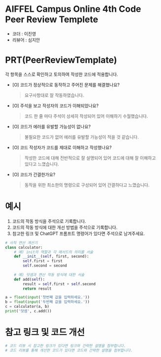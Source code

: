 # AIFFEL Campus Online 4th Code Peer Review Templete
- 코더 : 이진영
- 리뷰어 : 심지안


# PRT(PeerReviewTemplate) 
각 항목을 스스로 확인하고 토의하여 작성한 코드에 적용합니다.

- [O] 코드가 정상적으로 동작하고 주어진 문제를 해결했나요?
  > 요구사항대로 잘 작동하였습니다.
- [O] 주석을 보고 작성자의 코드가 이해되었나요?
  >코드 한 줄 마다 주석이 상세히 작성되어 있어 이해하기 수월했습니다.
- [O] 코드가 에러를 유발할 가능성이 없나요?
  >불필요한 코드가 없어 에러를 유발할 가능성이 적을 것 같습니다.
- [O] 코드 작성자가 코드를 제대로 이해하고 작성했나요?
  > 작성한 코드에 대해 전반적으로 잘 설명되어 있어 코드에 대해 잘 이해하고 있다고 느꼈습니다.
- [O] 코드가 간결한가요?
  > 동작을 위한 최소한의 명령으로 구성되어 있어 간결하다고 느꼈습니다.

# 예시
1. 코드의 작동 방식을 주석으로 기록합니다.
2. 코드의 작동 방식에 대한 개선 방법을 주석으로 기록합니다.
3. 참고한 링크 및 ChatGPT 프롬프트 명령어가 있다면 주석으로 남겨주세요.
```python
# 사칙 연산 계산기
class calculator:
    # 예) init의 역할과 각 매서드의 의미를 서술
    def __init__(self, first, second):
        self.first = first
        self.second = second
    
    # 예) 덧셈과 연산 작동 방식에 대한 서술
    def add(self):
        result = self.first + self.second
        return result

a = float(input('첫번째 값을 입력하세요.')) 
b = float(input('두번째 값을 입력하세요.')) 
c = calculator(a, b)
print('덧셈', c.add()) 
```

# 참고 링크 및 코드 개선
```python
# 코드 리뷰 시 참고한 링크가 있다면 링크와 간략한 설명을 첨부합니다.
# 코드 리뷰를 통해 개선한 코드가 있다면 코드와 간략한 설명을 첨부합니다.
```
